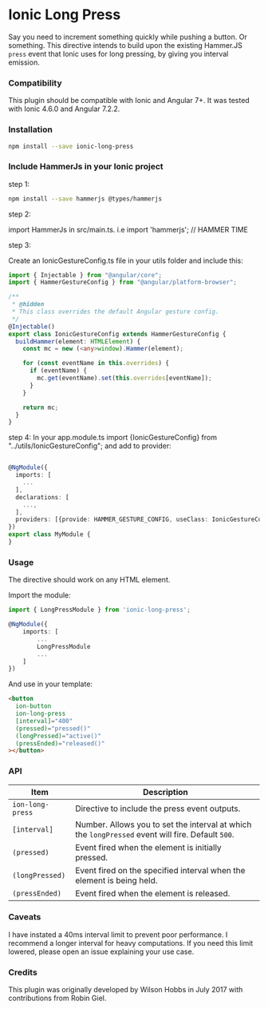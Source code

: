 # Ionic Long Press

Say you need to increment something quickly while pushing a button. Or something. This directive intends to build upon the existing Hammer.JS `press` event that Ionic uses for long pressing, by giving you interval emission.

### Compatibility

This plugin should be compatible with Ionic and Angular 7+. It was tested with Ionic 4.6.0 and Angular 7.2.2.

### Installation

```sh
npm install --save ionic-long-press
```

### Include HammerJs in your Ionic project

step 1:

```sh
npm install --save hammerjs @types/hammerjs
```

step 2:

import HammerJs in src/main.ts. i.e import 'hammerjs'; // HAMMER TIME

step 3:

Create an IonicGestureConfig.ts file in your utils folder and include this:

```ts
import { Injectable } from "@angular/core";
import { HammerGestureConfig } from "@angular/platform-browser";

/**
 * @hidden
 * This class overrides the default Angular gesture config.
 */
@Injectable()
export class IonicGestureConfig extends HammerGestureConfig {
  buildHammer(element: HTMLElement) {
    const mc = new (<any>window).Hammer(element);

    for (const eventName in this.overrides) {
      if (eventName) {
        mc.get(eventName).set(this.overrides[eventName]);
      }
    }

    return mc;
  }
}
```

step 4:
In your app.module.ts import {IonicGestureConfig} from "../utils/IonicGestureConfig";
and add to provider:

```ts

@NgModule({
  imports: [
    ...
  ],
  declarations: [
    ...,
  ],
  providers: [{provide: HAMMER_GESTURE_CONFIG, useClass: IonicGestureConfig}],
})
export class MyModule {
}
```

### Usage

The directive should work on any HTML element.

Import the module:

```ts
import { LongPressModule } from 'ionic-long-press';

@NgModule({
    imports: [
        ...
        LongPressModule
        ...
    ]
})
```

And use in your template:

```html
<button
  ion-button
  ion-long-press
  [interval]="400"
  (pressed)="pressed()"
  (longPressed)="active()"
  (pressEnded)="released()"
></button>
```

### API

| Item             | Description                                                                                       |
| ---------------- | ------------------------------------------------------------------------------------------------- |
| `ion-long-press` | Directive to include the press event outputs.                                                     |
| `[interval]`     | Number. Allows you to set the interval at which the `longPressed` event will fire. Default `500`. |
| `(pressed)`      | Event fired when the element is initially pressed.                                                |
| `(longPressed)`  | Event fired on the specified interval when the element is being held.                             |
| `(pressEnded)`   | Event fired when the element is released.                                                         |

### Caveats

I have instated a 40ms interval limit to prevent poor performance. I recommend a longer interval for heavy computations. If you need this limit lowered, please open an issue explaining your use case.

### Credits

This plugin was originally developed by Wilson Hobbs in July 2017 with contributions from Robin Giel.
